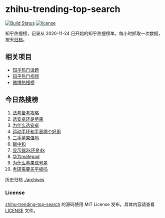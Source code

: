 # zhihu-trending-top-search

[![Build Status](https://github.com/justjavac/zhihu-trending-top-search/workflows/ci/badge.svg?branch=main)](https://github.com/justjavac/zhihu-trending-top-search/actions)
[![license](https://img.shields.io/github/license/justjavac/zhihu-trending-top-search)](https://github.com/justjavac/zhihu-trending-top-search/blob/main/LICENSE)

知乎热搜榜，记录从 2020-11-24
日开始的知乎热搜榜单。每小时抓取一次数据，按天[归档](./archives)。

## 相关项目

- [知乎热门话题](https://github.com/justjavac/zhihu-trending-hot-questions)
- [知乎热门视频](https://github.com/justjavac/zhihu-trending-hot-video)
- [微博热搜榜](https://github.com/justjavac/weibo-trending-hot-search)

## 今日热搜榜

<!-- BEGIN -->
<!-- 最后更新时间 Mon Oct 16 2023 11:05:59 GMT+0800 (China Standard Time) -->

1. [法考备考攻略](https://www.zhihu.com/search?q=法考备考攻略)
1. [选安卓还是苹果](https://www.zhihu.com/search?q=选安卓还是苹果)
1. [为什么选安卓](https://www.zhihu.com/search?q=为什么选安卓)
1. [运动手环和手表哪个好用](https://www.zhihu.com/search?q=运动手环和手表哪个好用)
1. [二手苹果值吗](https://www.zhihu.com/search?q=二手苹果值吗)
1. [碳中和](https://www.zhihu.com/search?q=碳中和)
1. [显示器2k还是4k](https://www.zhihu.com/search?q=显示器2k还是4k)
1. [华为matepad](https://www.zhihu.com/search?q=华为matepad)
1. [为什么苹果信号差](https://www.zhihu.com/search?q=为什么苹果信号差)
1. [考研需要买平板吗](https://www.zhihu.com/search?q=考研需要买平板吗)

<!-- END -->

历史归档 [./archives](./archives)

### License

[zhihu-trending-top-search](https://github.com/justjavac/zhihu-trending-top-search)
的源码使用 MIT License 发布。具体内容请查看 [LICENSE](./LICENSE) 文件。
